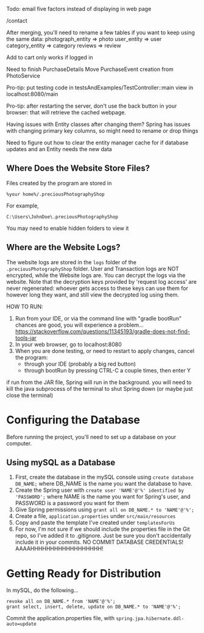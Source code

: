 

Todo: email five factors instead of displaying in web page


/contact


After merging, you'll need to rename a few tables if you want to keep using the same data:
photograph_entity => photo
user_entity => user
category_entity => category
reviews => review


Add to cart only works if logged in

Need to finish PurchaseDetails
Move PurchaseEvent creation from PhotoService

Pro-tip: put testing code in testsAndExamples/TestController::main
    view in localhost:8080/main

Pro-tip: after restarting the server, don't use the back button in your browser:
that will retrieve the cached webpage.

Having issues with Entity classes after changing them? Spring has issues with 
changing primary key columns, so might need to rename or drop things

Need to figure out how to clear the entity manager cache for if database updates
and an Entity needs the new data



## Where Does the Website Store Files?
Files created by the program are stored in
```
%your home%/.preciousPhotographyShop
```
For example,
```
C:\Users\JohnDoe\.preciousPhotographyShop
```
You may need to enable hidden folders to view it

## Where are the Website Logs?
The website logs are stored in the ```logs``` folder of the 
```.preciousPhotographyShop``` folder. User and Transaction logs are NOT 
encrypted, while the Website logs are. You can decrypt the logs via the website.
Note that the decryption keys provided by 'request log access' are never 
regenerated: whoever gets access to these keys can use them for however long
they want, and still view the decrypted log using them.



HOW TO RUN:
1. Run from your IDE, or via the command line with "gradle bootRun"
chances are good, you will experience a problem...
https://stackoverflow.com/questions/11345193/gradle-does-not-find-tools-jar
2. In your web browser, go to localhost:8080
3. When you are done testing, or need to restart to apply changes, cancel the program:
    * through your IDE (probably a big red button)
    * through bootRun by pressing CTRL-C a couple times, then enter Y
    
if run from the JAR file, Spring will run in the background.
you will need to kill the java subprocess of the terminal to shut Spring down
(or maybe just close the terminal)

# Configuring the Database
Before running the project, you'll need to set up a database on your computer.

## Using mySQL as a Database
1. First, create the database in the mySQL console using `create database DB_NAME;`
   where DB_NAME is the name you want the database to have.
2. Create the Spring user with `create user 'NAME'@'%' identified by 'PASSWORD';`
   where NAME is the name you want for Spring's user, 
   and PASSWORD is a password you want for them
3. Give Spring permissions using `grant all on DB_NAME.* to 'NAME'@'%';`
4. Create a file, `application.properties` under `src/main/resources`
5. Copy and paste the template I've created under `templatesForUs`
6. For now, I'm not sure if we should include the properties file in the Git repo,
   so I've added it to .gitignore. Just be sure you don't accidentally include it
   in your commits. NO COMMIT DATABASE CREDENTIALS! AAAAHHHHHHHHHHHHHHHHHH!


# Getting Ready for Distribution
In mySQL, do the following...
```
revoke all on DB_NAME.* from 'NAME'@'%';
grant select, insert, delete, update on DB_NAME.* to 'NAME'@'%';
```
Commit the application.properties file, with 
`spring.jpa.hibernate.ddl-auto=update`
